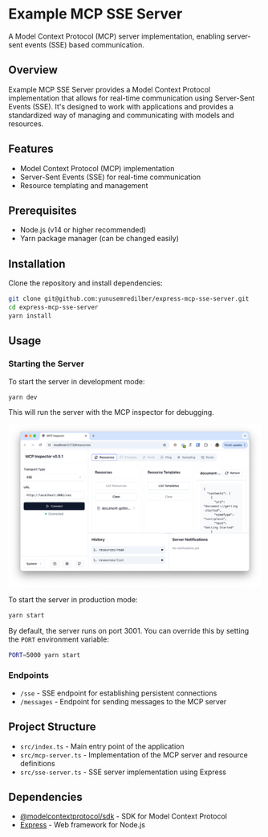 # Example MCP SSE Server

A Model Context Protocol (MCP) server implementation, enabling server-sent events (SSE) based communication.

## Overview

Example MCP SSE Server provides a Model Context Protocol implementation that allows for real-time communication using Server-Sent Events (SSE).
It's designed to work with applications and provides a standardized way of managing and communicating with models and resources.

## Features

- Model Context Protocol (MCP) implementation
- Server-Sent Events (SSE) for real-time communication
- Resource templating and management

## Prerequisites

- Node.js (v14 or higher recommended)
- Yarn package manager (can be changed easily)

## Installation

Clone the repository and install dependencies:

```bash
git clone git@github.com:yunusemredilber/express-mcp-sse-server.git
cd express-mcp-sse-server
yarn install
```

## Usage

### Starting the Server

To start the server in development mode:

```bash
yarn dev
```

This will run the server with the MCP inspector for debugging.

![dev-ss](./public/dev-ss.png)

To start the server in production mode:

```bash
yarn start
```

By default, the server runs on port 3001. You can override this by setting the `PORT` environment variable:

```bash
PORT=5000 yarn start
```

### Endpoints

- `/sse` - SSE endpoint for establishing persistent connections
- `/messages` - Endpoint for sending messages to the MCP server

## Project Structure

- `src/index.ts` - Main entry point of the application
- `src/mcp-server.ts` - Implementation of the MCP server and resource definitions
- `src/sse-server.ts` - SSE server implementation using Express

## Dependencies

- [@modelcontextprotocol/sdk](https://www.npmjs.com/package/@modelcontextprotocol/sdk) - SDK for Model Context Protocol
- [Express](https://expressjs.com/) - Web framework for Node.js
